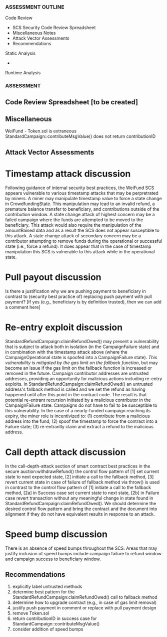 ### ASSESSMENT OUTLINE

Code Review
 - SCS Security Code Review Spreadsheet
 - Miscellaneous Notes
 - Attack Vector Assessments
 - Recommendations

Static Analysis
 - <pending tool availability>

Runtime Analysis

### ASSESSMENT

## Code Review Spreadsheet [to be created]

## Miscellaneous
WeiFund - Token.sol is extraneous
StandardCampaign::contributeMsgValue() does not return contributionID

## Attack Vector Assessments

# Timestamp attack discussion
Following guidance of internal security best practices, the WeiFund SCS appears vulnerable to various timestamp attacks that may be perpretrated by miners.  A miner may manipulate timestamp value to force a state change in CrowdfundingState.  This manipulation may lead to an invalid refund, a premature balance transfer to beneficiary, and contributions outside of the contribution window.  A state change attack of highest concern may be a failed campaign where the funds are attempted to be moved to the beneficiary.  This attack would also require the manipulation of the amountRaised data and as a result the SCS does not appear susceptible to this attack.  A state change attack of secondary concern may be a contributor attempting to remove funds during the operational or successful state (i.e., force a refund). It does appear that in the case of timestamp manipulation this SCS is vulnerable to this attack while in the operational state.

 # Pull payout discussion
Is there a justification why we are pushing payment to beneficiary in contrast to (security best practice of) replacing push payment with pull payment?  [If yes (e.g., beneficiary is by definition trusted), then we can add a comment here]

# Re-entry exploit discussion
StandardRefundCampaign:claimRefundOwed() may present a vulnerability that is subject to attack both in isolation (in the CampaignFailure state) and in combination with the timestamp attack above (where the CampaignOperational state is spoofed into a CampaignFailure state).  *This vulnerability is mitigated by the gas limit on the fallback function*, but may become an issue if the gas limit on the fallback function is increased or removed in the future.  Campaign contributor addresses are untrusted addresses, providing an opportunity for malicious actions including re-entry exploits. In StandardRefundCampaign:claimRefundOwed() an untrusted address's fallback method is called and we set the refund as having happened until after this point in the contract code.  The result is that potential re-entrant recursion initiated by a malicious contributor in the CampaignFailure state.  Campaigns do not have to fail to be susceptible to this vulnerability.  In the case of a nearly-funded campaign reaching its expiry, the miner role is incentivized to:  (1) contribute from a malicious address into the fund; (2) spoof the timestamp to force the contract into a Failure state; (3) re-entrantly claim and extract a refund to the malicious address.

# Call depth attack discussion
In the call-depth-attack section of smart contract best practices in the secure auction:withdrawRefund() the control flow pattern of [1] set current state to next expected state, [2] initiate a call to the fallback method, [3] revert current state in case of failure of fallback method via throw() is used in contrast to the control flow pattern of [1] initiate a call to the fallback method, [2a] in Success case set current state to next state, [2b] in Failure case revert transaction without any meaningful change in state found in StandardRefundCampaign:claimRefundOwed().  We should determine the desired control flow pattern and bring the contract and the document into alignment if they do not have equivalent results in response to an attack.

# Speed bump discussion
There is an absence of speed bumps throughout the SCS.  Areas that may justify inclusion of speed bumps include campaign failure to refund window and campaign success to beneficiary window.

## Recommendations
1. explicitly label untrusted methods
2. determine best pattern for the StandardRefundCampaign:claimRefundOwed() call to fallback method
3. determine how to upgrade contract (e.g., in case of gas limit removal)
4. justify push payment in comment or replace with pull payment design
5. remove Token.sol
6. return contributionID in success case for StandardCampaign::contributeMsgValue()
7. consider addition of speed bumps